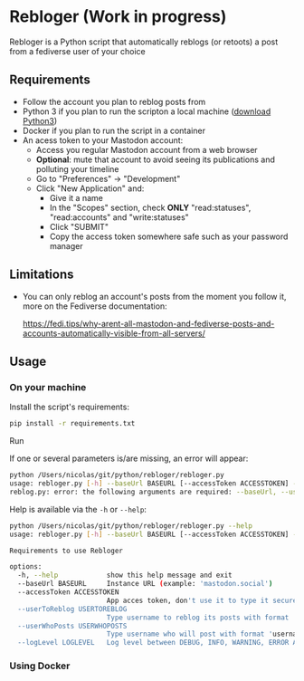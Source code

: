 # Rebloger (Work in progress)

Rebloger is a Python script that automatically reblogs (or retoots) a post from a fediverse user of your choice

## Requirements

- Follow the account you plan to reblog posts from
- Python 3 if you plan to run the scripton a local machine ([download Python3](https://www.python.org/downloads/))
- Docker if you plan to run the script in a container
- An acess token to your Mastodon account:
  - Access you regular Mastodon account from a web browser
  - **Optional**: mute that account to avoid seeing its publications and polluting your timeline
  - Go to "Preferences" -> "Development"
  - Click "New Application" and:
    - Give it a name
    - In the "Scopes" section, check **ONLY** "read:statuses", "read:accounts" and "write:statuses"
    - Click "SUBMIT"
    - Copy the access token somewhere safe such as your password manager

## Limitations

- You can only reblog an account's posts from the moment you follow it, more on the Fediverse documentation: </p>
<https://fedi.tips/why-arent-all-mastodon-and-fediverse-posts-and-accounts-automatically-visible-from-all-servers/>

## Usage

### On your machine

Install the script's requirements:

```bash
pip install -r requirements.txt
```

Run

If one or several parameters is/are missing, an error will appear:

```bash
python /Users/nicolas/git/python/rebloger/rebloger.py                                                                                 
usage: rebloger.py [-h] --baseUrl BASEURL [--accessToken ACCESSTOKEN] --userToReblog USERTOREBLOG
reblog.py: error: the following arguments are required: --baseUrl, --userToReblog
```

Help is available via the `-h` or `--help`:

```bash
python /Users/nicolas/git/python/rebloger/rebloger.py --help
usage: rebloger.py [-h] --baseUrl BASEURL [--accessToken ACCESSTOKEN] --userToReblog USERTOREBLOG --userWhoPosts USERWHOPOSTS [--logLevel LOGLEVEL]

Requirements to use Rebloger

options:
  -h, --help            show this help message and exit
  --baseUrl BASEURL     Instance URL (example: 'mastodon.social')
  --accessToken ACCESSTOKEN
                        App acces token, don't use it to type it securely later
  --userToReblog USERTOREBLOG
                        Type username to reblog its posts with format 'username@instance' (example: 'nlhomme@pixelfed.social')
  --userWhoPosts USERWHOPOSTS
                        Type username who will post with format 'username@instance' (example: 'nlhomme@mastodon.social')
  --logLevel LOGLEVEL   Log level between DEBUG, INFO, WARNING, ERROR AND CRITICAL (default set to INFO)
```

### Using Docker